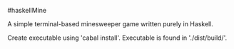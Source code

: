 #haskellMine

A simple terminal-based minesweeper game written purely in Haskell.

Create executable using 'cabal install'. 
Executable is found in './dist/build/'.
